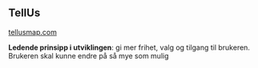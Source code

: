 ## TellUs

[tellusmap.com](https://tellusmap.com)

**Ledende prinsipp i utviklingen**: gi mer frihet, valg og tilgang til brukeren. Brukeren skal kunne endre på så mye som mulig

